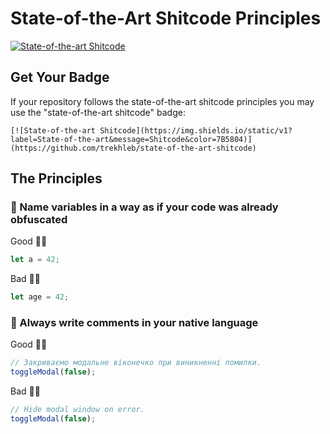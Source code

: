 # State-of-the-Art Shitcode Principles

[![State-of-the-art Shitcode](https://img.shields.io/static/v1?label=State-of-the-art&message=Shitcode&color=7B5804)](https://github.com/trekhleb/state-of-the-art-shitcode)

## Get Your Badge

If your repository follows the state-of-the-art shitcode principles you may use the "state-of-the-art shitcode" badge:

```
[![State-of-the-art Shitcode](https://img.shields.io/static/v1?label=State-of-the-art&message=Shitcode&color=7B5804)](https://github.com/trekhleb/state-of-the-art-shitcode)
```

## The Principles

### 💩 Name variables in a way as if your code was already obfuscated

Good 👍🏻

```javascript
let a = 42;
```

Bad 👎🏻

```javascript
let age = 42;
```

### 💩 Always write comments in your native language

Good 👍🏻

```javascript
// Закриваємо модальне віконечко при виникненні помилки.
toggleModal(false);
```

Bad 👎🏻

```javascript
// Hide modal window on error.
toggleModal(false);
```
